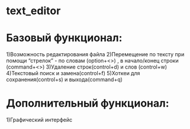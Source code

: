 # text_editor
# Базовый функционал:
1)Возможность редактирования файла
2)Перемещение по тексту при помощи “стрелок” - по словам (option+<>)
, в начало/конец строки (command+<>)
3)Удаление строк(control+d) и слов (control+w)
4)Текстовый поиск и замена(control+f)
5)Хоткеи для сохранения(control+s) и выхода(command+q)

# Дополнительный функционал:
1)Графический интерфейс
